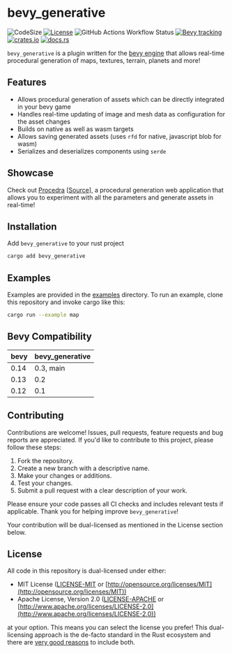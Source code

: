 # bevy_generative

![CodeSize](https://img.shields.io/github/languages/code-size/manankarnik/bevy_generative?style=for-the-badge)
[![License](https://img.shields.io/badge/license-MIT%2FApache-red.svg?style=for-the-badge)](https://github.com/manankarnik/bevy_generative#license)
![GitHub Actions Workflow Status](https://img.shields.io/github/actions/workflow/status/manankarnik/bevy_generative/ci.yml?style=for-the-badge)
[![Bevy tracking](https://img.shields.io/badge/Bevy%20tracking-released%20version-lightblue?style=for-the-badge)](https://bevyengine.org/learn/book/plugin-development/#main-branch-tracking)
[![crates.io](https://img.shields.io/crates/v/bevy_generative?style=for-the-badge)](https://crates.io/crates/bevy_generative)
[![docs.rs](https://img.shields.io/badge/docs-online-brightgreen.svg?style=for-the-badge)](https://docs.rs/bevy_generative)

`bevy_generative` is a plugin written for the [bevy engine](https://bevyengine.org/) that allows real-time procedural generation of maps, textures, terrain, planets and more!

## Features

- Allows procedural generation of assets which can be directly integrated in your bevy game
- Handles real-time updating of image and mesh data as configuration for the asset changes
- Builds on native as well as wasm targets
- Allows saving generated assets (uses `rfd` for native, javascript blob for wasm)
- Serializes and deserializes components using `serde`

## Showcase

Check out [Procedra](https://procedra.netlify.app) [[Source](https://github.com/manankarnik/procedra)], a procedural generation web application that allows you to experiment with all the parameters and generate assets in real-time!

## Installation

Add `bevy_generative` to your rust project

```sh
cargo add bevy_generative
```

## Examples

Examples are provided in the [examples](./examples) directory. To run an example, clone this repository and invoke cargo like this:

```sh
cargo run --example map
```

## Bevy Compatibility

| bevy | bevy_generative |
| ---- | --------------- |
| 0.14 | 0.3, main       |
| 0.13 | 0.2             |
| 0.12 | 0.1             |

## Contributing

Contributions are welcome! Issues, pull requests, feature requests and bug reports are appreciated. If you'd like to contribute to this project, please follow these steps:

1. Fork the repository.
2. Create a new branch with a descriptive name.
3. Make your changes or additions.
4. Test your changes.
5. Submit a pull request with a clear description of your work.

Please ensure your code passes all CI checks and includes relevant tests if applicable. Thank you for helping improve `bevy_generative`!

Your contribution will be dual-licensed as mentioned in the License section below.

## License

All code in this repository is dual-licensed under either:

- MIT License ([LICENSE-MIT](LICENSE-MIT) or [http://opensource.org/licenses/MIT](http://opensource.org/licenses/MIT))
- Apache License, Version 2.0 ([LICENSE-APACHE](LICENSE-APACHE)
  or [http://www.apache.org/licenses/LICENSE-2.0](http://www.apache.org/licenses/LICENSE-2.0))

at your option.
This means you can select the license you prefer!
This dual-licensing approach is the de-facto standard in the Rust ecosystem and there
are [very good reasons](https://github.com/bevyengine/bevy/issues/2373) to include both.
